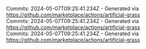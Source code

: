 Commits: 2024-05-07T09:25:41.234Z - Generated via https://github.com/marketplace/actions/artificial-grass
<br>
Commits: 2024-05-07T09:25:41.234Z - Generated via https://github.com/marketplace/actions/artificial-grass
<br>
Commits: 2024-05-07T09:25:41.234Z - Generated via https://github.com/marketplace/actions/artificial-grass
<br>
